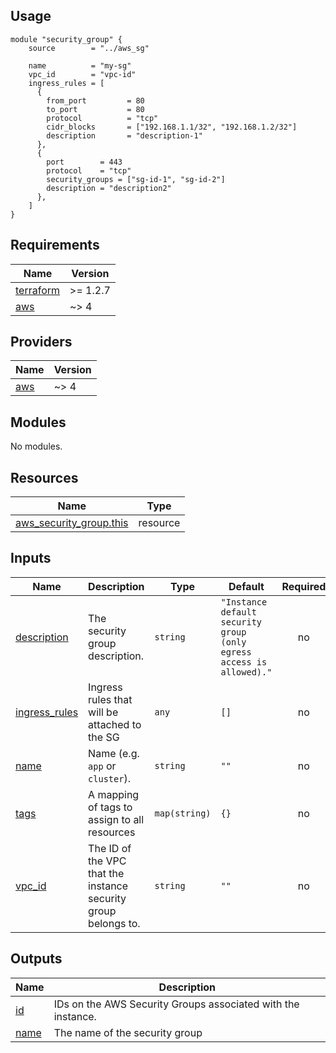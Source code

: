 ## Usage

```hcl
module "security_group" {
    source        = "../aws_sg"

    name          = "my-sg"
    vpc_id        = "vpc-id"
    ingress_rules = [
      {
        from_port         = 80
        to_port           = 80
        protocol          = "tcp"
        cidr_blocks       = ["192.168.1.1/32", "192.168.1.2/32"]
        description       = "description-1"
      },
      {
        port        = 443
        protocol    = "tcp"
        security_groups = ["sg-id-1", "sg-id-2"]
        description = "description2"
      },
    ]
}
```

<!-- BEGIN_TF_DOCS -->
## Requirements

| Name | Version |
|------|---------|
| <a name="requirement_terraform"></a> [terraform](#requirement\_terraform) | >= 1.2.7 |
| <a name="requirement_aws"></a> [aws](#requirement\_aws) | ~> 4 |

## Providers

| Name | Version |
|------|---------|
| <a name="provider_aws"></a> [aws](#provider\_aws) | ~> 4 |

## Modules

No modules.

## Resources

| Name | Type |
|------|------|
| [aws_security_group.this](https://registry.terraform.io/providers/hashicorp/aws/latest/docs/resources/security_group) | resource |

## Inputs

| Name | Description | Type | Default | Required |
|------|-------------|------|---------|:--------:|
| <a name="input_description"></a> [description](#input\_description) | The security group description. | `string` | `"Instance default security group (only egress access is allowed)."` | no |
| <a name="input_ingress_rules"></a> [ingress\_rules](#input\_ingress\_rules) | Ingress rules that will be attached to the SG | `any` | `[]` | no |
| <a name="input_name"></a> [name](#input\_name) | Name  (e.g. `app` or `cluster`). | `string` | `""` | no |
| <a name="input_tags"></a> [tags](#input\_tags) | A mapping of tags to assign to all resources | `map(string)` | `{}` | no |
| <a name="input_vpc_id"></a> [vpc\_id](#input\_vpc\_id) | The ID of the VPC that the instance security group belongs to. | `string` | `""` | no |

## Outputs

| Name | Description |
|------|-------------|
| <a name="output_id"></a> [id](#output\_id) | IDs on the AWS Security Groups associated with the instance. |
| <a name="output_name"></a> [name](#output\_name) | The name of the security group |
<!-- END_TF_DOCS -->

